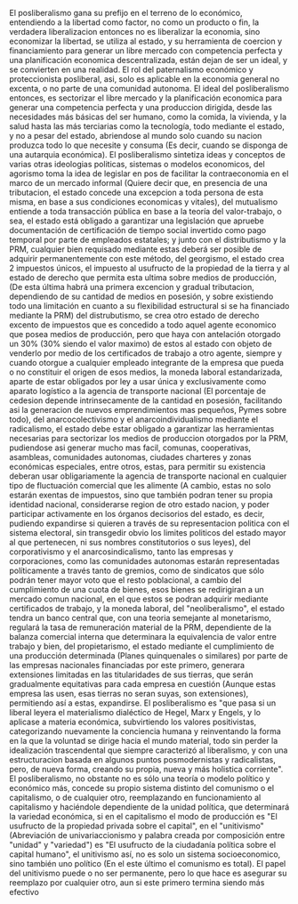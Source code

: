 El posliberalismo gana su prefijo en el terreno de lo económico, entendiendo a la libertad como factor, no como un producto o fin, la verdadera liberalizacion entonces no es liberalizar la economia, sino economizar la libertad, se utiliza al estado, y su herramienta de coercion y financiamiento para generar un libre mercado con competencia perfecta y una planificación economica descentralizada, están dejan de ser un ideal, y se convierten en una realidad. El rol del paternalismo económico y proteccionista posliberal, asi, solo es aplicable en la economia general no excenta, o no parte de una comunidad autonoma. El ideal del posliberalismo entonces, es sectorizar el libre mercado y la planificación economica para generar una competencia perfecta y una produccion dirigida, desde las necesidades más básicas del ser humano, como la comida, la vivienda, y la salud hasta las más terciarias como la tecnología, todo mediante el estado, y no a pesar del estado, abriendose al mundo solo cuando su nacion produzca todo lo que necesite y consuma (Es decir, cuando se disponga de una autarquia económica). El posliberalismo sintetiza ideas y conceptos de varias otras ideologias politicas, sistemas o modelos economicos, del agorismo toma la idea de legislar en pos de facilitar la contraeconomia en el marco de un mercado informal (Quiere decir que, en presencia de una tributacion, el estado concede una excepcion a toda persona de esta misma, en base a sus condiciones economicas y vitales), del mutualismo entiende a toda transacción pública en base a la teoría del valor-trabajo, o sea, el estado está obligado a garantizar una legislación que apruebe documentación de certificación de tiempo social invertido como pago temporal por parte de empleados estatales; y junto con el distributismo y la PRM, cualquier bien requisado mediante estas deberá ser posible de adquirir permanentemente con este método, del georgismo, el estado crea 2 impuestos únicos, el impuesto al usufructo de la propiedad de la tierra y al estado de derecho que permita esta ultima sobre medios de producción, (De esta última habrá una primera excencion y gradual tributacion, dependiendo de su cantidad de medios en posesión, y sobre existiendo todo una limitación en cuanto a su flexibilidad estructural si se ha financiado mediante la PRM) del distrubutismo, se crea otro estado de derecho excento de impuestos que es concedido a todo aquel agente economico que posea medios de producción, pero que haya con antelación otorgado un 30% (30% siendo el valor maximo) de estos al estado con objeto de venderlo por medio de los certificados de trabajo a otro agente, siempre y cuando otorgue a cualquier empleado integrante de la empresa que pueda o no constituir el origen de esos medios, la moneda laboral estandarizada, aparte de estar obligados por ley a usar única y exclusivamente como aparato logístico a la agencia de transporte nacional (El porcentaje de cedesion depende intrinsecamente de la cantidad en posesión, facilitando asi la generacion de nuevos emprendimientos mas pequeños, Pymes sobre todo), del anarcocolectivismo y el anarcoindividualismo mediante el radicalismo, el estado debe estar obligado a garantizar las herramientas necesarias para sectorizar los medios de produccion otorgados por la PRM, pudiendose asi generar mucho mas facil, comunas, cooperativas, asambleas, comunidades autonomas, ciudades charteres y zonas económicas especiales, entre otros, estas, para permitir su existencia deberan usar obligariamente la agencia de transporte nacional en cualquier tipo de fluctuación comercial que les alimente (A cambio, estas no solo estarán exentas de impuestos, sino que también podran tener su propia identidad nacional, considerarse region de otro estado nacion, y poder participar activamente en los órganos decisorios del estado, es decir, pudiendo expandirse si quieren a través de su representacion politica con el sistema electoral, sin transgedir obvio los limites politicos del estado mayor al que pertenecen, ni sus nombres constitutorios o sus leyes), del corporativismo y el anarcosindicalismo, tanto las empresas y corporaciones, como las comunidades autonomas estarán representadas políticamente a través tanto de gremios, como de sindicatos que sólo podrán tener mayor voto que el resto poblacional, a cambio del cumplimiento de una cuota de bienes, esos bienes se redirigiran a un mercado comun nacional, en el que estos se podran adquirir mediante certificados de trabajo, y la moneda laboral, del "neoliberalismo", el estado tendra un banco central que, con una teoria semejante al monetarismo, regulará la tasa de remuneración material de la PRM, dependiente de la balanza comercial interna que determinara la equivalencia de valor entre trabajo y bien, del propietarismo, el estado mediante el cumplimiento de una producción determinada (Planes quinquenales o similares) por parte de las empresas nacionales financiadas por este primero, generara extensiones limitadas en las titularidades de sus tierras, que serán gradualmente equitativas para cada empresa en cuestión (Aunque estas empresa las usen, esas tierras no seran suyas, son extensiones), permitiendo así a estas, expandirse. El posliberalismo es "que pasa si un liberal leyera el materialismo dialéctico de Hegel, Marx y Engels, y lo aplicase a materia económica, subvirtiendo los valores positivistas, categorizando nuevamente la conciencia humana y reinventando la forma en la que la voluntad se dirige hacia el mundo material, todo sin perder la idealización trascendental que siempre caracterizó al liberalismo, y con una estructuracion basada en algunos puntos posmodernistas y radicalistas, pero, de nueva forma, creando su propia, nueva y más holistica corriente". El posliberalismo, no obstante no es sólo una teoría o modelo político y económico más, concede su propio sistema distinto del comunismo o el capitalismo, o de cualquier otro, reemplazando en funcionamiento al capitalismo y haciéndole dependiente de la unidad política, que determinará la variedad económica, si en el capitalismo el modo de producción es "El usufructo de la propiedad privada sobre el capital", en el "unitivismo" (Abreviación de univariaccionismo y palabra creada por composición entre "unidad" y "variedad") es "El usufructo de la ciudadanía política sobre el capital humano", el unitivismo así, no es solo un sistema socioeconomico, sino también uno político (En el este último el comunismo es total). El papel del unitivismo puede o no ser permanente, pero lo que hace es asegurar su reemplazo por cualquier otro, aun si este primero termina siendo más efectivo